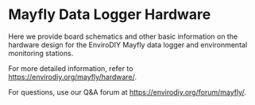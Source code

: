 Mayfly Data Logger Hardware
==============

Here we provide board schematics and other basic information on the hardware design for the EnviroDIY Mayfly data logger and environmental monitoring stations.

For more detailed information, refer to https://envirodiy.org/mayfly/hardware/.

For questions, use our Q&A forum at https://envirodiy.org/forum/mayfly/. 
